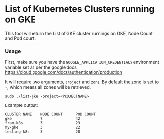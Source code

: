 # List of Kubernetes Clusters running on GKE

This tool will return the List of GKE cluster runnings on GKE, Node Count and Pod count.

### Usage
First, make sure you have the `GOOGLE_APPLICATION_CREDENTIALS` environment variable set as per the google docs, https://cloud.google.com/docs/authentication/production

It will require two arguments, `project` and `zone`. By default the zone is set to `-`, which means all zones will be retrieved. 

```
sudo ./list-gke -project=<PROJECTNAME> 
```

Example output:

```
CLUSTER NAME    NODE COUNT      POD COUNT
gke             7               42
fram-k8s        3               23
my-gke          3               22
testing-k8s     3               28
```
